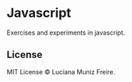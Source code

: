 # Javascript

Exercises and experiments in javascript.


## License

MIT License © Luciana Muniz Freire.
